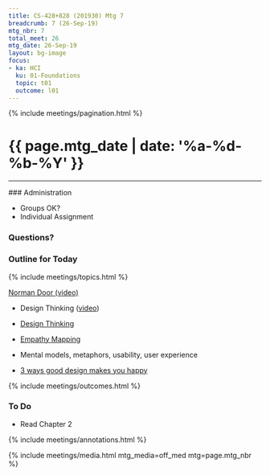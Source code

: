 ```yaml
---
title: CS-428+828 (201930) Mtg 7
breadcrumb: 7 (26-Sep-19)
mtg_nbr: 7
total_meet: 26
mtg_date: 26-Sep-19
layout: bg-image
focus:
- ka: HCI
  ku: 01-Foundations
  topic: t01
  outcome: l01
---
```

{% include meetings/pagination.html %}
<h1 class="text-center">
  {{ page.mtg_date | date: '%a-%d-%b-%Y' }}
</h1>
<hr />
### Administration

* Groups OK?
* Individual Assignment

### Questions?

### Outline for Today

{% include meetings/topics.html %}

[Norman Door (video)](https://www.youtube.com/watch?v=yY96hTb8WgI)
<!-- https://www.youtube.com/watch?v=WrdSkqRypsg -->
* Design Thinking ([video](https://www.youtube.com/watch?v=pXtN4y3O35M))

* [Design Thinking](https://www.nngroup.com/articles/design-thinking/)
* [Empathy Mapping](https://www.nngroup.com/articles/empathy-mapping/)

* Mental models, metaphors, usability, user experience

* [3 ways good design makes you happy](https://www.ted.com/talks/don_norman_on_design_and_emotion?language=en)

{% include meetings/outcomes.html %}

### To Do

* Read Chapter 2

{% include meetings/annotations.html %}

{% include meetings/media.html mtg_media=off_med mtg=page.mtg_nbr %}
